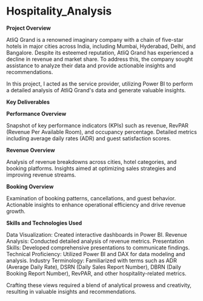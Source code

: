 # Hospitality_Analysis

**Project Overview**

AtliQ Grand is a renowned imaginary company with a chain of five-star hotels in major cities across India, including Mumbai, Hyderabad, Delhi, and Bangalore. Despite its esteemed reputation, AtliQ Grand has experienced a decline in revenue and market share. To address this, the company sought assistance to analyze their data and provide actionable insights and recommendations.

In this project, I acted as the service provider, utilizing Power BI to perform a detailed analysis of AtliQ Grand's data and generate valuable insights.

**Key Deliverables**

**Performance Overview**

Snapshot of key performance indicators (KPIs) such as revenue, RevPAR (Revenue Per Available Room), and occupancy percentage.
Detailed metrics including average daily rates (ADR) and guest satisfaction scores.

**Revenue Overview**

Analysis of revenue breakdowns across cities, hotel categories, and booking platforms.
Insights aimed at optimizing sales strategies and improving revenue streams.

**Booking Overview**

Examination of booking patterns, cancellations, and guest behavior.
Actionable insights to enhance operational efficiency and drive revenue growth.

**Skills and Technologies Used**

Data Visualization: Created interactive dashboards in Power BI.
Revenue Analysis: Conducted detailed analysis of revenue metrics.
Presentation Skills: Developed comprehensive presentations to communicate findings.
Technical Proficiency: Utilized Power BI and DAX for data modeling and analysis.
Industry Terminology: Familiarized with terms such as ADR (Average Daily Rate), DSRN (Daily Sales Report Number), DBRN (Daily Booking Report Number), RevPAR, and other hospitality-related metrics.

Crafting these views required a blend of analytical prowess and creativity, resulting in valuable insights and recommendations.

